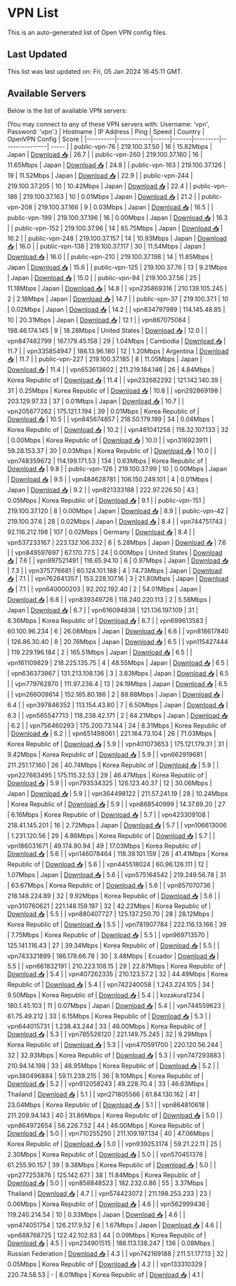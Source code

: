 # VPN List

This is an auto-generated list of Open VPN config files.

## Last Updated

This list was last updated on: Fri, 05 Jan 2024 16:45:11 GMT.

## Available Servers

Below is the list of available VPN servers:

(You may connect to any of these VPN servers with: Username: 'vpn', Password: 'vpn'.)
| Hostname | IP Address | Ping | Speed | Country | OpenVPN Config | Score |
|----------|------------|------|-------|---------|----------------| ----- |
| public-vpn-76 | 219.100.37.50 | 16 | 15.82Mbps | Japan | [Download 📥](./configs/server_0_JP.ovpn) | 26.7 |
| public-vpn-260 | 219.100.37.160 | 16 | 11.65Mbps | Japan | [Download 📥](./configs/server_1_JP.ovpn) | 24.8 |
| public-vpn-163 | 219.100.37.126 | 19 | 11.52Mbps | Japan | [Download 📥](./configs/server_2_JP.ovpn) | 22.9 |
| public-vpn-244 | 219.100.37.205 | 10 | 10.42Mbps | Japan | [Download 📥](./configs/server_3_JP.ovpn) | 22.4 |
| public-vpn-186 | 219.100.37.163 | 10 | 0.01Mbps | Japan | [Download 📥](./configs/server_4_JP.ovpn) | 21.2 |
| public-vpn-208 | 219.100.37.166 | 9 | 0.03Mbps | Japan | [Download 📥](./configs/server_5_JP.ovpn) | 16.5 |
| public-vpn-199 | 219.100.37.196 | 16 | 0.00Mbps | Japan | [Download 📥](./configs/server_6_JP.ovpn) | 16.3 |
| public-vpn-152 | 219.100.37.96 | 14 | 85.75Mbps | Japan | [Download 📥](./configs/server_7_JP.ovpn) | 16.2 |
| public-vpn-248 | 219.100.37.157 | 14 | 10.93Mbps | Japan | [Download 📥](./configs/server_8_JP.ovpn) | 16.0 |
| public-vpn-138 | 219.100.37.117 | 30 | 11.54Mbps | Japan | [Download 📥](./configs/server_9_JP.ovpn) | 16.0 |
| public-vpn-210 | 219.100.37.198 | 14 | 11.85Mbps | Japan | [Download 📥](./configs/server_10_JP.ovpn) | 15.6 |
| public-vpn-125 | 219.100.37.76 | 13 | 9.21Mbps | Japan | [Download 📥](./configs/server_11_JP.ovpn) | 15.0 |
| public-vpn-94 | 219.100.37.56 | 25 | 11.18Mbps | Japan | [Download 📥](./configs/server_12_JP.ovpn) | 14.8 |
| vpn235869316 | 210.139.105.245 | 2 | 2.18Mbps | Japan | [Download 📥](./configs/server_13_JP.ovpn) | 14.7 |
| public-vpn-37 | 219.100.37.1 | 10 | 0.02Mbps | Japan | [Download 📥](./configs/server_14_JP.ovpn) | 14.2 |
| vpn834797989 | 114.145.48.85 | 10 | 20.31Mbps | Japan | [Download 📥](./configs/server_15_JP.ovpn) | 12.1 |
| vpn867075084 | 198.46.174.145 | 9 | 18.28Mbps | United States | [Download 📥](./configs/server_16_US.ovpn) | 12.0 |
| vpn847482799 | 167.179.45.158 | 29 | 1.04Mbps | Cambodia | [Download 📥](./configs/server_17_KH.ovpn) | 11.7 |
| vpn335854947 | 186.13.96.180 | 12 | 1.20Mbps | Argentina | [Download 📥](./configs/server_18_AR.ovpn) | 11.7 |
| public-vpn-227 | 219.100.37.185 | 8 | 11.05Mbps | Japan | [Download 📥](./configs/server_19_JP.ovpn) | 11.4 |
| vpn653613602 | 211.219.184.146 | 26 | 4.84Mbps | Korea Republic of | [Download 📥](./configs/server_20_KR.ovpn) | 11.4 |
| vpn232682292 | 121.142.140.39 | 31 | 0.25Mbps | Korea Republic of | [Download 📥](./configs/server_21_KR.ovpn) | 10.8 |
| vpn292869198 | 203.129.97.33 | 37 | 0.01Mbps | Japan | [Download 📥](./configs/server_22_JP.ovpn) | 10.7 |
| vpn205677262 | 175.121.1.194 | 39 | 0.01Mbps | Korea Republic of | [Download 📥](./configs/server_23_KR.ovpn) | 10.5 |
| vpn845674857 | 218.50.179.199 | 34 | 0.04Mbps | Korea Republic of | [Download 📥](./configs/server_24_KR.ovpn) | 10.2 |
| vpn481041258 | 118.32.107.133 | 32 | 0.00Mbps | Korea Republic of | [Download 📥](./configs/server_25_KR.ovpn) | 10.0 |
| vpn316923911 | 59.28.153.37 | 30 | 0.03Mbps | Korea Republic of | [Download 📥](./configs/server_26_KR.ovpn) | 10.0 |
| vpn748359672 | 114.199.171.53 | 134 | 0.63Mbps | Korea Republic of | [Download 📥](./configs/server_27_KR.ovpn) | 9.8 |
| public-vpn-126 | 219.100.37.99 | 10 | 0.00Mbps | Japan | [Download 📥](./configs/server_28_JP.ovpn) | 9.5 |
| vpn484628781 | 106.150.249.101 | 4 | 0.01Mbps | Japan | [Download 📥](./configs/server_29_JP.ovpn) | 9.2 |
| vpn821333188 | 222.97.226.50 | 43 | 0.05Mbps | Korea Republic of | [Download 📥](./configs/server_30_KR.ovpn) | 9.1 |
| public-vpn-151 | 219.100.37.120 | 8 | 0.00Mbps | Japan | [Download 📥](./configs/server_31_JP.ovpn) | 8.9 |
| public-vpn-42 | 219.100.37.6 | 28 | 0.02Mbps | Japan | [Download 📥](./configs/server_32_JP.ovpn) | 8.4 |
| vpn744751743 | 92.116.212.198 | 107 | 0.02Mbps | Germany | [Download 📥](./configs/server_33_DE.ovpn) | 8.4 |
| vpn537233167 | 223.132.106.232 | 6 | 5.28Mbps | Japan | [Download 📥](./configs/server_34_JP.ovpn) | 7.6 |
| vpn849597697 | 67.170.77.5 | 24 | 0.00Mbps | United States | [Download 📥](./configs/server_35_US.ovpn) | 7.6 |
| vpn997521491 | 116.65.94.10 | 6 | 0.97Mbps | Japan | [Download 📥](./configs/server_36_JP.ovpn) | 7.3 |
| vpn375776681 | 60.124.101.188 | 4 | 74.73Mbps | Japan | [Download 📥](./configs/server_37_JP.ovpn) | 7.1 |
| vpn762641357 | 153.228.107.16 | 3 | 21.80Mbps | Japan | [Download 📥](./configs/server_38_JP.ovpn) | 7.1 |
| vpn640000203 | 92.202.192.40 | 2 | 54.01Mbps | Japan | [Download 📥](./configs/server_39_JP.ovpn) | 6.8 |
| vpn839349726 | 118.240.220.113 | 2 | 5.58Mbps | Japan | [Download 📥](./configs/server_40_JP.ovpn) | 6.7 |
| vpn616094838 | 121.136.197.109 | 31 | 8.36Mbps | Korea Republic of | [Download 📥](./configs/server_41_KR.ovpn) | 6.7 |
| vpn699613583 | 60.100.96.234 | 6 | 26.08Mbps | Japan | [Download 📥](./configs/server_42_JP.ovpn) | 6.6 |
| vpn818617840 | 126.86.30.40 | 8 | 20.76Mbps | Japan | [Download 📥](./configs/server_43_JP.ovpn) | 6.5 |
| vpn115427444 | 119.229.196.184 | 2 | 165.51Mbps | Japan | [Download 📥](./configs/server_44_JP.ovpn) | 6.5 |
| vpn161109829 | 218.225.135.75 | 4 | 48.55Mbps | Japan | [Download 📥](./configs/server_45_JP.ovpn) | 6.5 |
| vpn636373967 | 131.213.108.136 | 3 | 3.83Mbps | Japan | [Download 📥](./configs/server_46_JP.ovpn) | 6.5 |
| vpn779762870 | 111.97.236.4 | 13 | 24.19Mbps | Japan | [Download 📥](./configs/server_47_JP.ovpn) | 6.5 |
| vpn266009814 | 152.165.80.186 | 2 | 88.88Mbps | Japan | [Download 📥](./configs/server_48_JP.ovpn) | 6.4 |
| vpn397846352 | 113.154.43.80 | 7 | 6.50Mbps | Japan | [Download 📥](./configs/server_49_JP.ovpn) | 6.3 |
| vpn565547713 | 118.238.42.171 | 2 | 84.21Mbps | Japan | [Download 📥](./configs/server_50_JP.ovpn) | 6.2 |
| vpn756460293 | 175.200.73.144 | 24 | 8.31Mbps | Korea Republic of | [Download 📥](./configs/server_51_KR.ovpn) | 6.2 |
| vpn651498061 | 221.164.73.104 | 26 | 71.03Mbps | Korea Republic of | [Download 📥](./configs/server_52_KR.ovpn) | 5.9 |
| vpn401073653 | 175.121.179.31 | 31 | 9.42Mbps | Korea Republic of | [Download 📥](./configs/server_53_KR.ovpn) | 5.9 |
| vpn662919681 | 211.251.17.160 | 26 | 40.74Mbps | Korea Republic of | [Download 📥](./configs/server_54_KR.ovpn) | 5.9 |
| vpn227663495 | 175.115.32.53 | 29 | 46.47Mbps | Korea Republic of | [Download 📥](./configs/server_55_KR.ovpn) | 5.9 |
| vpn793534325 | 126.123.40.37 | 12 | 30.06Mbps | Japan | [Download 📥](./configs/server_56_JP.ovpn) | 5.9 |
| vpn364498122 | 211.57.241.19 | 28 | 10.24Mbps | Korea Republic of | [Download 📥](./configs/server_57_KR.ovpn) | 5.9 |
| vpn868540999 | 14.37.69.20 | 27 | 6.16Mbps | Korea Republic of | [Download 📥](./configs/server_58_KR.ovpn) | 5.7 |
| vpn423309108 | 218.41.145.201 | 16 | 2.72Mbps | Japan | [Download 📥](./configs/server_59_JP.ovpn) | 5.7 |
| vpn106613006 | 1.231.120.56 | 29 | 4.86Mbps | Korea Republic of | [Download 📥](./configs/server_60_KR.ovpn) | 5.7 |
| vpn186031671 | 49.174.90.94 | 49 | 17.03Mbps | Korea Republic of | [Download 📥](./configs/server_61_KR.ovpn) | 5.6 |
| vpn146078464 | 118.39.101.159 | 26 | 41.41Mbps | Korea Republic of | [Download 📥](./configs/server_62_KR.ovpn) | 5.6 |
| vpn445518024 | 60.96.126.111 | 12 | 1.07Mbps | Japan | [Download 📥](./configs/server_63_JP.ovpn) | 5.6 |
| vpn575164542 | 219.249.56.78 | 31 | 63.67Mbps | Korea Republic of | [Download 📥](./configs/server_64_KR.ovpn) | 5.6 |
| vpn857070736 | 218.148.224.89 | 32 | 9.92Mbps | Korea Republic of | [Download 📥](./configs/server_65_KR.ovpn) | 5.6 |
| vpn310760621 | 221.148.159.197 | 32 | 42.22Mbps | Korea Republic of | [Download 📥](./configs/server_66_KR.ovpn) | 5.5 |
| vpn880407727 | 125.137.250.70 | 28 | 28.12Mbps | Korea Republic of | [Download 📥](./configs/server_67_KR.ovpn) | 5.5 |
| vpn781907784 | 222.116.13.166 | 39 | 7.75Mbps | Korea Republic of | [Download 📥](./configs/server_68_KR.ovpn) | 5.5 |
| vpn969713570 | 125.141.116.43 | 27 | 39.34Mbps | Korea Republic of | [Download 📥](./configs/server_69_KR.ovpn) | 5.5 |
| vpn743321899 | 186.178.66.78 | 30 | 3.48Mbps | Ecuador | [Download 📥](./configs/server_70_EC.ovpn) | 5.5 |
| vpn661832191 | 210.223.108.15 | 29 | 22.87Mbps | Korea Republic of | [Download 📥](./configs/server_71_KR.ovpn) | 5.4 |
| vpn407262335 | 210.123.57.2 | 32 | 44.49Mbps | Korea Republic of | [Download 📥](./configs/server_72_KR.ovpn) | 5.4 |
| vpn742240058 | 1.243.224.105 | 34 | 9.50Mbps | Korea Republic of | [Download 📥](./configs/server_73_KR.ovpn) | 5.4 |
| kozakura1234 | 180.1.45.103 | 11 | 0.07Mbps | Japan | [Download 📥](./configs/server_74_JP.ovpn) | 5.4 |
| vpn744559623 | 61.75.49.212 | 33 | 6.15Mbps | Korea Republic of | [Download 📥](./configs/server_75_KR.ovpn) | 5.3 |
| vpn644015731 | 1.238.43.244 | 33 | 46.00Mbps | Korea Republic of | [Download 📥](./configs/server_76_KR.ovpn) | 5.3 |
| vpn785526120 | 221.149.75.245 | 32 | 9.29Mbps | Korea Republic of | [Download 📥](./configs/server_77_KR.ovpn) | 5.3 |
| vpn470591700 | 220.120.56.244 | 32 | 32.93Mbps | Korea Republic of | [Download 📥](./configs/server_78_KR.ovpn) | 5.3 |
| vpn747293883 | 210.94.14.198 | 33 | 48.95Mbps | Korea Republic of | [Download 📥](./configs/server_79_KR.ovpn) | 5.2 |
| vpn380496884 | 59.11.239.215 | 36 | 9.10Mbps | Korea Republic of | [Download 📥](./configs/server_80_KR.ovpn) | 5.2 |
| vpn912058243 | 49.228.70.4 | 33 | 46.63Mbps | Thailand | [Download 📥](./configs/server_81_TH.ovpn) | 5.1 |
| vpn271805566 | 61.84.130.162 | 41 | 23.04Mbps | Korea Republic of | [Download 📥](./configs/server_82_KR.ovpn) | 5.1 |
| vpn864810618 | 211.209.94.143 | 40 | 31.86Mbps | Korea Republic of | [Download 📥](./configs/server_83_KR.ovpn) | 5.0 |
| vpn864972654 | 58.226.7.52 | 44 | 46.00Mbps | Korea Republic of | [Download 📥](./configs/server_84_KR.ovpn) | 5.0 |
| vpn710255250 | 211.109.197.134 | 40 | 47.06Mbps | Korea Republic of | [Download 📥](./configs/server_85_KR.ovpn) | 5.0 |
| vpn939253174 | 59.21.22.11 | 25 | 2.30Mbps | Korea Republic of | [Download 📥](./configs/server_86_KR.ovpn) | 5.0 |
| vpn570451376 | 61.255.90.157 | 39 | 9.38Mbps | Korea Republic of | [Download 📥](./configs/server_87_KR.ovpn) | 5.0 |
| vpn277253876 | 125.142.67.1 | 38 | 11.84Mbps | Korea Republic of | [Download 📥](./configs/server_88_KR.ovpn) | 5.0 |
| vpn858848523 | 182.232.0.86 | 55 | 3.37Mbps | Thailand | [Download 📥](./configs/server_89_TH.ovpn) | 4.7 |
| vpn574423072 | 211.198.253.233 | 23 | 0.06Mbps | Korea Republic of | [Download 📥](./configs/server_90_KR.ovpn) | 4.6 |
| vpn562999436 | 119.240.214.54 | 10 | 0.33Mbps | Japan | [Download 📥](./configs/server_91_JP.ovpn) | 4.6 |
| vpn474051754 | 126.217.9.52 | 6 | 1.67Mbps | Japan | [Download 📥](./configs/server_92_JP.ovpn) | 4.6 |
| vpn688768725 | 122.42.102.83 | 44 | 0.09Mbps | Korea Republic of | [Download 📥](./configs/server_93_KR.ovpn) | 4.5 |
| vpn234901515 | 188.113.138.247 | 136 | 0.08Mbps | Russian Federation | [Download 📥](./configs/server_94_RU.ovpn) | 4.3 |
| vpn742169188 | 211.51.177.13 | 32 | 0.05Mbps | Korea Republic of | [Download 📥](./configs/server_95_KR.ovpn) | 4.2 |
| vpn133310329 | 220.74.58.53 | - | 8.01Mbps | Korea Republic of | [Download 📥](./configs/server_96_KR.ovpn) | 4.1 |

